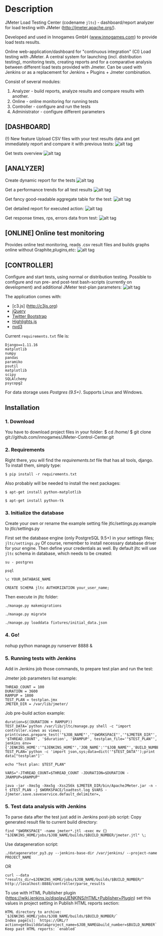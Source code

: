 # Description
JMeter Load Testing Center (codename `jltc`) - dashboard/report analyzer for load testing with JMeter (http://jmeter.apache.org/).

Developed and used in Innogames GmbH (www.innogames.com) to provide load tests results.

Online web-application/dashboard for "continuous integration" (CI) Load testing with JMeter.
A central system for launching (incl. distribution testing), monitoring tests, creating reports and for a comparative analysis between different load tests provided with Jmeter.
Can be used with Jenkins or as a replacement for Jenkins + Plugins + Jmeter combination.

Consist of several modules:

1. Analyzer - build reports, analyze results and compare results with another.
2. Online - online monitoring for running tests
3. Controller - configure and run the tests
4. Administrator - configure different parameters

## [DASHBOARD]
(!) New feature
Upload CSV files with your test results data and get immediately report and compare
it with previous tests:
![alt tag](https://github.com/v0devil/jltom/blob/master/pics/upload.png)

Get tests overview
![alt tag](https://github.com/v0devil/jltom/blob/master/pics/dashboard.png)

## [ANALYZER]
Create dynamic report for the tests
![alt tag](https://github.com/v0devil/jltom/blob/master/pics/report.png)

Get a performance trends for all test results
![alt tag](https://github.com/v0devil/jltom/blob/master/pics/trend_.png)

Get fancy good-readable aggregate table for the test:
![alt tag](https://github.com/v0devil/jltom/blob/master/pics/aggregate.png)

Get detailed report for executed action:
![alt tag](https://github.com/v0devil/jltom/blob/master/pics/action_report_.png)

Get response times, rps, errors data from test:
![alt tag](https://github.com/v0devil/jltom/blob/master/pics/graphs.png)

## [ONLINE] Online test monitoring
Provides online test monitoring, reads .csv result files and builds graphs online without Graphite,plugins,etc:
![alt tag](https://github.com/v0devil/jltom/blob/master/pics/online.png)

## [CONTROLLER]
Configure and start tests, using normal or distribution testing. Possible to configure and run pre- and post-test bash-scripts (currently on development) and additional JMeter test-plan parameters:
![alt tag](https://github.com/v0devil/jltom/blob/master/pics/controller_1.png)


The application comes with:
* [c3.js] (http://c3js.org)
* [jQuery](http://jquery.com/)
* [Twitter Bootstrap](http://getbootstrap.com/)
* [Highlights.js](https://highlightjs.org/)
* [nvd3](http://nvd3-community.github.io)

Current `requirements.txt` file is:

```
Django==1.11.16
matplotlib
numpy
pandas
paramiko
psutil
matplotlib
scipy
SQLAlchemy
psycopg2
```

For data storage uses *Postgres (9.5+)*.
Supports Linux and Windows.

## Installation
### 1. Download
You have to download project files in your folder:
    $ cd /home/
    $ git clone git://github.com/innogames/JMeter-Control-Center.git

### 2. Requirements
Right there, you will find the *requirements.txt* file that has all tools, django. To install them, simply type:

`$ pip install -r requirements.txt`

Also probably will be needed to install the next packages:

`$ apt-get install python-matplotlib`

`$ apt-get install python-tk`

### 3. Initialize the database
Create your own or rename the example setting file jtlc/settings.py.example to jtlc/settings.py 

First set the database engine (only PostgreSQL 9.5+) in your settings files; `jltc/settings.py` Of course, remember to install necessary database driver for your engine. Then define your credentials as well.
By default jltc will use `jltc` schema in database, which needs to be created:

`su - postgres`

`psql`

`\c YOUR_DATABASE_NAME`

`CREATE SCHEMA jltc AUTHORIZATION your_user_name;`

Then execute in jltc folder:

`./manage.py makemigrations`

`./manage.py migrate`

`./manage.py loaddata fixtures/initial_data.json`

### 4. Go!
nohup python manage.py runserver 8888 &

### 5. Running tests with Jenkins
Add in Jenkins job those commands, to prepare test plan and run the test:

Jmeter job parameters list example:
```
THREAD_COUNT = 100
DURATION = 3600
RAMPUP = 1800
TEST_PLAN = testplan.jmx
JMETER_DIR = /var/lib/jmeter/
```
Job pre-build action example:
```
duration=$((DURATION + RAMPUP))
TEST_DATA=`python /var/lib/jltc/manage.py shell -c "import controller.views as views; print(views.prepare_test('"$JOB_NAME"','"$WORKSPACE"','"$JMETER_DIR"', '$THREAD_COUNT', '$duration', '$RAMPUP', testplan_file='"$TEST_PLAN"', jenkins_env={'JENKINS_HOME':'"$JENKINS_HOME"','JOB_NAME':'"$JOB_NAME"','BUILD_NUMBER':'"$BUILD_NUMBER"','BUILD_DISPLAY_NAME':'"$BUILD_NUMBER"'}));"`
TEST_PLAN=`python -c 'import json,sys;data=dict('"$TEST_DATA"');print data["testplan"]'`

echo "Test plan: $TEST_PLAN"

VARS="-JTHREAD_COUNT=$THREAD_COUNT -JDURATION=$DURATION -JRAMPUP=$RAMPUP"

java -jar -Xms5g -Xmx5g -Xss256k $JMETER_DIR/bin/ApacheJMeter.jar -n -t $TEST_PLAN -j $WORKSPACE/loadtest.log $VARS -Jjmeter.save.saveservice.default_delimiter=,
```


### 5. Test data analysis with Jenkins
To parse data after the test just add in Jenkins post-job script:
Copy generated result file to current build directory:
```
find "$WORKSPACE" -name jmeter*.jtl -exec mv {} "$JENKINS_HOME/jobs/$JOB_NAME/builds/$BUILD_NUMBER/jmeter.jtl" \;
```
Use datageneration script:
```
./datagenerator_py3.py --jenkins-base-dir /var/jenkins/ --project-name PROJECT_NAME
```
OR

`curl --data "results_dir=$JENKINS_HOME/jobs/$JOB_NAME/builds/$BUILD_NUMBER/" http://localhost:8888/controller/parse_results`


To use with HTML Pulblisher plugin (https://wiki.jenkins.io/display/JENKINS/HTML+Publisher+Plugin) set this values in project setting in Publish HTML reports section:

```
HTML directory to archive: `$JENKINS_HOME/jobs/$JOB_NAME/builds/$BUILD_NUMBER/`
Index page[s]: `https://URL/?action=getbuilddata&project_name=$JOB_NAME&build_number=$BUILD_NUMBER`
Keep past HTML reports: `enabled`
```
